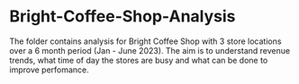 # Bright-Coffee-Shop-Analysis
The folder contains analysis for Bright Coffee Shop with 3 store locations over a 6 month period (Jan - June 2023). The aim is to understand revenue trends, what time of day the stores are busy and what can be done to improve perfomance.
